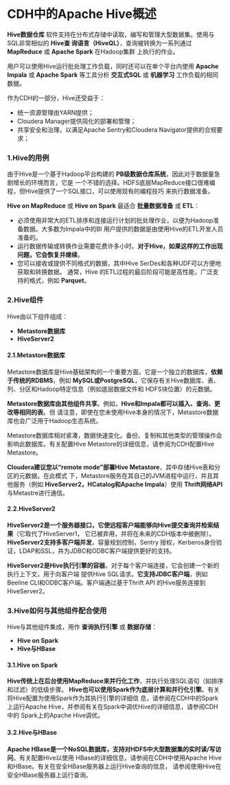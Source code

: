 CDH中的Apache Hive概述
================================================================================
**Hive数据仓库** 软件支持在分布式存储中读取，编写和管理大型数据集。使用与SQL非常相似的 **Hive查
询语言（HiveQL）**，查询被转换为一系列通过 **MapReduce** 或 **Apache Spark** 在Hadoop集群
上执行的作业。

用户可以使用Hive运行批处理工作负载，同时还可以在单个平台内使用 **Apache Impala** 或 **Apache
Spark** 等工具分析 **交互式SQL** 或 **机器学习** 工作负载的相同数据。

作为CDH的一部分，Hive还受益于：
+ 统一资源管理由YARN提供；
+ Cloudera Manager提供简化的部署和管理；
+ 共享安全和治理，以满足Apache Sentry和Cloudera Navigator提供的合规要求；

### 1.Hive的用例
由于Hive是一个基于Hadoop平台构建的 **PB级数据仓库系统**，因此对于数据量急剧增长的环境而言，它是
一个不错的选择。HDFS底层MapReduce接口很难编程，但Hive提供了一个SQL接口，可以使用现有的编程技巧
来执行数据准备。

**Hive on MapReduce** 或 **Hive on Spark** 最适合 **批量数据准备** 或 **ETL**：
+ 必须使用非常大的ETL排序和连接运行计划的批处理作业，以便为Hadoop准备数据。大多数为Impala中的BI
用户提供的数据是由使用Hive的ETL开发人员准备的。
+ 运行数据传输或转换作业需要花费许多小时。**对于Hive，如果这样的工作出现问题，它会恢复并继续**。
+ 您可以接收或提供不同格式的数据，其中Hive SerDes和各种UDF可以方便地获取和转换数据。 通常，Hive
的ETL过程的最后阶段可能是高性能，广泛支持的格式，例如 **Parquet**。

### 2.Hive组件
Hive由以下组件组成：
+ **Metastore数据库**
+ **HiveServer2**

#### 2.1.Metastore数据库
Metastore数据库是Hive基础架构的一个重要方面。它是一个独立的数据库，**依赖于传统的RDBMS**，例如
**MySQL或PostgreSQL**，它保存有关Hive数据库、表、列、分区和Hadoop特定信息（例如底层数据文件和
HDFS块位置）的元数据。

**Metastore数据库由其他组件共享**。例如，**Hive和Impala都可以插入、查询、更改等相同的表**。但
请注意，即使在您未使用Hive本身的情况下，Metastore数据库也会广泛用于Hadoop生态系统。

Metastore数据库相对紧凑，数据快速变化。备份、复制和其他类型的管理操作会影响此数据库。有关配置Hive
Metastore的详细信息，请参阅为CDH配置Hive Metastore。

**Cloudera建议您以“remote mode”部署Hive Metastore**，其中存储Hive表和分区的元数据。在此模式
下，Metastore服务在其自己的JVM进程中运行，并且其他服务（例如 **HiveServer2，HCatalog和Apache
Impala**）使用 **Thrift网络API** 与Metastre进行通信。

#### 2.2.HiveServer2
**HiveServer2是一个服务器接口，它使远程客户端能够向Hive提交查询并检索结果**（它取代了HiveServer1，
它已被弃用，并将在未来的CDH版本中被删除）。**HiveServer2支持多客户端并发**，容量规划控制，Sentry
授权，Kerberos身份验证，LDAP和SSL，并为JDBC和ODBC客户端提供更好的支持。

**HiveServer2是Hive执行引擎的容器**。对于每个客户端连接，它会创建一个新的执行上下文，用于向客户端
提供Hive SQL请求。**它支持JDBC客户端**，例如Beeline CLI和ODBC客户端。客户端通过基于Thrift API
的Hive服务连接到HiveServer2。

### 3.Hive如何与其他组件配合使用
Hive与其他组件集成，用作 **查询执行引擎** 或 **数据存储**：
+ **Hive on Spark**
+ **Hive与HBase**

#### 3.1.Hive on Spark
**Hive传统上在后台使用MapReduce来并行化工作**，并执行处理SQL语句（如排序和过滤）的低级步骤。
**Hive也可以使用Spark作为底层计算和并行化引擎**。有关将Hive配置为使用Spark作为其执行引擎的详细信
息，请参阅在CDH中的Spark上运行Apache Hive，并参阅有关在Spark中调优Hive的详细信息，请参阅CDH中的
Spark上的Apache Hive调优。

#### 3.2.Hive与HBase
**Apache HBase是一个NoSQL数据库，支持对HDFS中大型数据集的实时读/写访问**。有关配置Hive以使用
HBase的详细信息，请参阅在CDH中使用Apache Hive和HBase。有关在安全HBase服务器上运行Hive查询的信息，
请参阅使用Hive在安全HBase服务器上运行查询。
